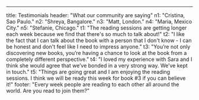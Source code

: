 ---

title: Testimonials
header: "What our community are saying"
n1: "Cristina, Sao Paulo."
n2: "Shreya, Bangalore."
n3: "Matt, London."
n4: "Maria, Mexico City."
n5: "Stefanie, Chicago."
t1: "The reading sessions are getting longer each week because we find that there's so much to talk about!"
t2: "I like the fact that I can talk about the book with a person that I don't know - I can be honest and don't feel like I need to impress anyone."
t3: "You’re not only discovering new books, you’re having a chance to look at the book from a completely different perspective."
t4: "I loved my experience with Sara and I think she would agree that we’ve bonded in a very strong way. We’ve kept in touch."
t5: "Things are going great and I am enjoying the reading sessions. I think we will be ready this week for book #3 if you can believe it!"
footer: "Every week people are reading to each other all around the world. Are you read to join them?"

